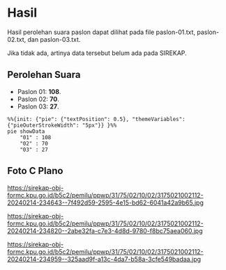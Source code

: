 # Hasil

Hasil perolehan suara paslon dapat dilihat pada file paslon-01.txt, paslon-02.txt, dan paslon-03.txt.

Jika tidak ada, artinya data tersebut belum ada pada SIREKAP.

## Perolehan Suara

 * Paslon 01: **108**.
 * Paslon 02: **70**.
 * Paslon 03: **27**.

```mermaid
%%{init: {"pie": {"textPosition": 0.5}, "themeVariables": {"pieOuterStrokeWidth": "5px"}} }%%
pie showData
    "01" : 108
    "02" : 70
    "03" : 27
```
## Foto C Plano

https://sirekap-obj-formc.kpu.go.id/b5c2/pemilu/ppwp/31/75/02/10/02/3175021002112-20240214-234643--7f492d59-2595-4e15-bd62-6041a42a9b65.jpg

https://sirekap-obj-formc.kpu.go.id/b5c2/pemilu/ppwp/31/75/02/10/02/3175021002112-20240214-234820--2abe32fa-c7e3-4d8d-9780-f8bc75aea060.jpg

https://sirekap-obj-formc.kpu.go.id/b5c2/pemilu/ppwp/31/75/02/10/02/3175021002112-20240214-234959--325aad9f-a13c-4da7-b58a-3cfe549badaa.jpg
